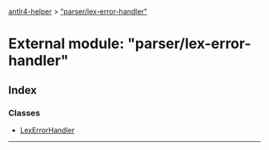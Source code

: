 [antlr4-helper](../README.md) > ["parser/lex-error-handler"](../modules/_parser_lex_error_handler_.md)

# External module: "parser/lex-error-handler"

## Index

### Classes

* [LexErrorHandler](../classes/_parser_lex_error_handler_.lexerrorhandler.md)

---


